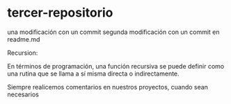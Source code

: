 # tercer-repositorio
una modificación con un commit
segunda modificación con un commit en readme.md

Recursion:

En términos de programación, una función recursiva se puede definir como una rutina que se llama a sí misma directa o indirectamente.

Siempre realicemos comentarios en nuestros proyectos, cuando sean necesarios